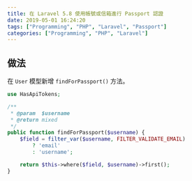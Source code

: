 ```yaml
---
title: 在 Laravel 5.8 使用帳號或信箱進行 Passport 認證
date: 2019-05-01 16:24:20
tags: ["Programming", "PHP", "Laravel", "Passport"]
categories: ["Programming", "PHP", "Laravel"]
---
```


## 做法

在 `User` 模型新增 `findForPassport()` 方法。

```php
use HasApiTokens;

/**
 * @param  $username
 * @return mixed
 */
public function findForPassport($username) {
    $field = filter_var($username, FILTER_VALIDATE_EMAIL)
        ? 'email'
        : 'username';

    return $this->where($field, $username)->first();
}
```
